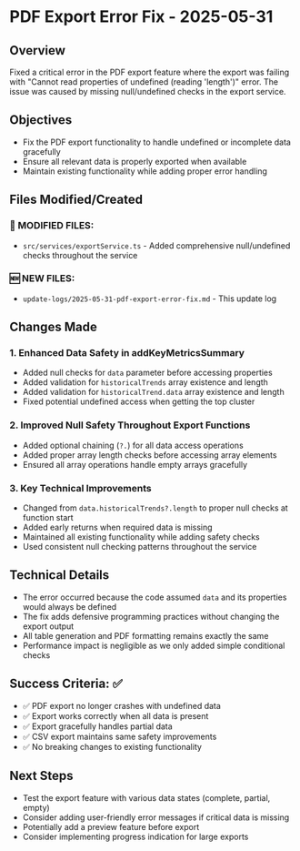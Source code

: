 # PDF Export Error Fix - 2025-05-31

## Overview
Fixed a critical error in the PDF export feature where the export was failing with "Cannot read properties of undefined (reading 'length')" error. The issue was caused by missing null/undefined checks in the export service.

## Objectives
- Fix the PDF export functionality to handle undefined or incomplete data gracefully
- Ensure all relevant data is properly exported when available
- Maintain existing functionality while adding proper error handling

## Files Modified/Created

### 🔄 MODIFIED FILES:
- `src/services/exportService.ts` - Added comprehensive null/undefined checks throughout the service

### 🆕 NEW FILES:
- `update-logs/2025-05-31-pdf-export-error-fix.md` - This update log

## Changes Made

### 1. Enhanced Data Safety in addKeyMetricsSummary
- Added null checks for `data` parameter before accessing properties
- Added validation for `historicalTrends` array existence and length
- Added validation for `historicalTrend.data` array existence and length
- Fixed potential undefined access when getting the top cluster

### 2. Improved Null Safety Throughout Export Functions
- Added optional chaining (`?.`) for all data access operations
- Added proper array length checks before accessing array elements
- Ensured all array operations handle empty arrays gracefully

### 3. Key Technical Improvements
- Changed from `data.historicalTrends?.length` to proper null checks at function start
- Added early returns when required data is missing
- Maintained all existing functionality while adding safety checks
- Used consistent null checking patterns throughout the service

## Technical Details
- The error occurred because the code assumed `data` and its properties would always be defined
- The fix adds defensive programming practices without changing the export output
- All table generation and PDF formatting remains exactly the same
- Performance impact is negligible as we only added simple conditional checks

## Success Criteria: ✅
- ✅ PDF export no longer crashes with undefined data
- ✅ Export works correctly when all data is present
- ✅ Export gracefully handles partial data
- ✅ CSV export maintains same safety improvements
- ✅ No breaking changes to existing functionality

## Next Steps
- Test the export feature with various data states (complete, partial, empty)
- Consider adding user-friendly error messages if critical data is missing
- Potentially add a preview feature before export
- Consider implementing progress indication for large exports
